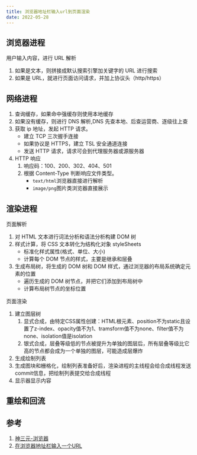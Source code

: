 ```yaml
---
title: 浏览器地址栏输入url到页面渲染
date: 2022-05-28
---
```


## 浏览器进程

用户输入内容，进行 URL 解析

1. 如果是文本，则拼接成默认搜索引擎加关键字的 URL 进行搜索
2. 如果是 URL，就进行页面访问请求，并加上协议头（http/https）

## 网络进程

1. 查询缓存，如果命中强缓存则使用本地缓存
2. 如果没有缓存，则进行 DNS 解析,DNS 先查本地、后查运营商、逐级往上查
3. 获取 ip 地址，发起 HTTP 请求。
   - 建立 TCP 三次握手连接
   - 如果协议是 HTTPS，建立 TSL 安全通道连接
   - 发送 HTTP 请求，请求可会到代理服务器或源服务器
4. HTTP 响应
   1. 响应码：100、200、302、404、501
   2. 根据 Content-Type 判断响应文件类型。
      - `text/html`浏览器直接进行解析
      - `image/png`图片类浏览器直接展示

## 渲染进程

页面解析

1. 对 HTML 文本进行词法分析和语法分析构建 DOM 树
2. 样式计算，将 CSS 文本转化为结构化对象 styleSheets
   - 标准化样式属性(格式、单位、大小)
   - 计算每个 DOM 节点的样式，主要是继承和层叠
3. 生成布局树，将生成的 DOM 树和 DOM 样式，通过浏览器的布局系统确定元素的位置
   - 遍历生成的 DOM 树节点，并把它们添加到布局树中
   - 计算布局树节点的坐标位置

页面渲染

1. 建立图层树
   1. 显式合成，由特定CSS属性创建：HTML根元素、position不为static且设置了z-index、opacity值不为1、tramsform值不为none、filter值不为none、isolation值是isolation
   2. 银式合成，层叠等级低的节点被提升为单独的图层后，所有层叠等级比它高的节点都会成为一个单独的图层，可能造成层爆炸
2. 生成绘制列表
3. 生成图块和栅格化，绘制列表准备好后，渲染进程的主线程会给合成线程发送commit信息，把绘制列表提交给合成线程
4. 显示器显示内容

## 重绘和回流


## 参考

1. [神三元-浏览器](https://juejin.cn/post/6844904021308735502#heading-24)
2. [在浏览器地址栏输入一个URL](https://www.zhihu.com/question/34873227)
